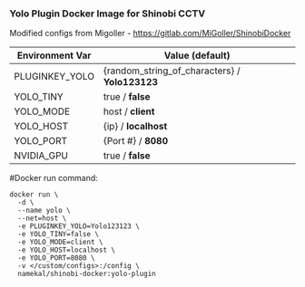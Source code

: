 ### Yolo Plugin Docker Image for Shinobi CCTV

Modified configs from Migoller - https://gitlab.com/MiGoller/ShinobiDocker

| Environment Var | Value (**default**) |
| ------ | ------ |
| PLUGINKEY_YOLO | {random_string_of_characters} / **Yolo123123** |
| YOLO_TINY | true / **false** |
| YOLO_MODE | host / **client** |
| YOLO_HOST | {ip} / **localhost** |
| YOLO_PORT | {Port #} / **8080** |
| NVIDIA_GPU | true / **false** |



#Docker run command:
```
docker run \
  -d \
  --name yolo \
  --net=host \
  -e PLUGINKEY_YOLO=Yolo123123 \
  -e YOLO_TINY=false \
  -e YOLO_MODE=client \
  -e YOLO_HOST=localhost \
  -e YOLO_PORT=8080 \
  -v </custom/configs>:/config \
  namekal/shinobi-docker:yolo-plugin
```
